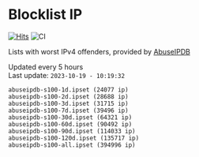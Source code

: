 # Blocklist IP

[![Hits](https://hits.seeyoufarm.com/api/count/incr/badge.svg?url=https%3A%2F%2Fgithub.com%2Fborestad%2Fblocklist-ip%2F&count_bg=%2379C83D&title_bg=%23555555&icon=&icon_color=%23E7E7E7&title=hits&edge_flat=false)](https://hits.seeyoufarm.com)  ![CI](https://img.shields.io/github/workflow/status/borestad/blocklist-ip/CI?style=flat-square)

Lists with worst IPv4 offenders, provided by [AbuseIPDB](https://www.abuseipdb.com/)

<!-- FOOTER-PLACEHOLDER -->
Updated every 5 hours<br>
Last update: `2023-10-19 - 10:19:32`
```
abuseipdb-s100-1d.ipset (24077 ip)
abuseipdb-s100-2d.ipset (28688 ip)
abuseipdb-s100-3d.ipset (31715 ip)
abuseipdb-s100-7d.ipset (39496 ip)
abuseipdb-s100-30d.ipset (64321 ip)
abuseipdb-s100-60d.ipset (90492 ip)
abuseipdb-s100-90d.ipset (114033 ip)
abuseipdb-s100-120d.ipset (135717 ip)
abuseipdb-s100-all.ipset (394996 ip)
```
